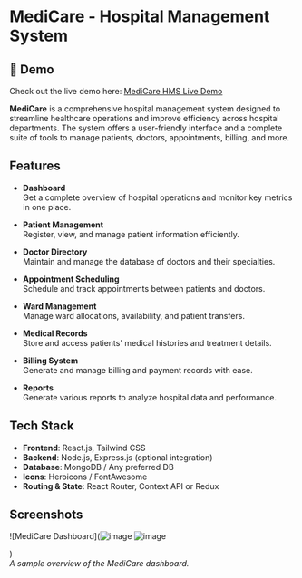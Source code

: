 # MediCare - Hospital Management System

## 🔗 Demo

Check out the live demo here: [MediCare HMS Live Demo](https://health-management-dashboard-seven.vercel.app/dashboard)

**MediCare** is a comprehensive hospital management system designed to streamline healthcare operations and improve efficiency across hospital departments. The system offers a user-friendly interface and a complete suite of tools to manage patients, doctors, appointments, billing, and more.

##  Features

- **Dashboard**  
  Get a complete overview of hospital operations and monitor key metrics in one place.

-  **Patient Management**  
  Register, view, and manage patient information efficiently.

-  **Doctor Directory**  
  Maintain and manage the database of doctors and their specialties.

-  **Appointment Scheduling**  
  Schedule and track appointments between patients and doctors.

- **Ward Management**  
  Manage ward allocations, availability, and patient transfers.

-  **Medical Records**  
  Store and access patients' medical histories and treatment details.

-  **Billing System**  
  Generate and manage billing and payment records with ease.

- **Reports**  
  Generate various reports to analyze hospital data and performance.

## Tech Stack

- **Frontend**: React.js, Tailwind CSS
- **Backend**: Node.js, Express.js (optional integration)
- **Database**: MongoDB / Any preferred DB
- **Icons**: Heroicons / FontAwesome
- **Routing & State**: React Router, Context API or Redux

##  Screenshots

![MediCare Dashboard](![image](https://github.com/user-attachments/assets/ec3dc0ad-a81e-4b9f-b146-cefd2150f49d)
![image](https://github.com/user-attachments/assets/67286abc-dd7a-4812-bb39-cbcac07036e6)

)  
*A sample overview of the MediCare dashboard.*


